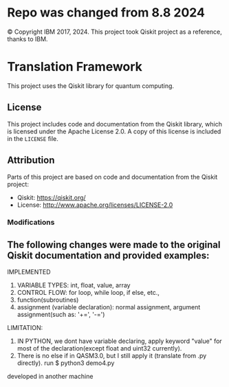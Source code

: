 # Repo was changed from 8.8 2024
© Copyright IBM 2017, 2024.
This project took Qiskit project as a reference, thanks to IBM.
# Translation Framework
This project uses the Qiskit library for quantum computing.

## License

This project includes code and documentation from the Qiskit library, which is licensed under the Apache License 2.0. A copy of this license is included in the `LICENSE` file.

## Attribution

Parts of this project are based on code and documentation from the Qiskit project:
- Qiskit: https://qiskit.org/
- License: http://www.apache.org/licenses/LICENSE-2.0

### Modifications

The following changes were made to the original Qiskit documentation and provided examples:
-


IMPLEMENTED

1. VARIABLE TYPES: int, float, value, array
2. CONTROL FLOW: for loop, while loop, if else, etc.,
3. function(subroutines)
4. assignment (variable declaration): normal assignment, argument assignment(such as: '+=', '-=')

LIMITATION:
1. IN PYTHON, we dont have variable declaring, apply keyword "value" for most of the declaration(except float and uint32 currently).
2. There is no else if in QASM3.0, but I still apply it (translate from .py directly).
run $ python3 demo4.py


developed in another machine
